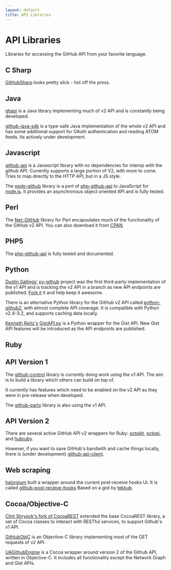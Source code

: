 ```yaml
---
layout: default
title: API Libraries
---
```


# API Libraries #

Libraries for accessing the GitHub API from your favorite language.

## C Sharp ##

[GitHubSharp][gs] looks pretty slick - hot off the press.

[gs]: http://github.com/erikzaadi/GithubSharp

## Java ##

[ghapi][ghj] is a Java library implementing much of v2 API and is
constantly being developed.

[ghj]: http://github.com/eddieringle/ghapi

[github-java-sdk][ghjsdk] is a type-safe Java implementation of the whole v2 API and has 
some additional support for OAuth authentication and reading ATOM feeds. Its actively under development.

[ghjsdk]: http://github.com/nabeelmukhtar/github-java-sdk

## Javascript ##

[github-api][ghjs] is a Javascript library with no dependencies for interop
with the github API. Currently supports a large portion of V2, with more to
come. Tries to map directly to the HTTP API, but in a JS style.

[ghjs]: http://github.com/fitzgen/github-api

The [node-github][ng] library is a port of [php-github-api][pga] to JavaScript for [node.js][node]. It provides an asynchronous object oriented API and is fully tested.

[ng]: http://github.com/ajaxorg/node-github
[node]: http://nodejs.org/

## Perl ##

The [Net::GitHub][net-perl-github] library for Perl encapsulates much
of the functionality of the GitHub v2 API.  You can also download it
from [CPAN][net-perl-cpan].

[net-perl-cpan]: http://search.cpan.org/dist/Net-GitHub/
[net-perl-github]: http://github.com/fayland/perl-net-github/tree/master


## PHP5 ##

The [php-github-api][pga] is fully tested and documented.

[pga]: http://github.com/ornicar/php-github-api

## Python ##

[Dustin Sallings'][dustin] [py-github][py-github] project was the
first third-party implementation of the v1 API and is tracking the v2
API in a branch as new API endpoints are published. [Fork
it][py-github] it and help keep it awesome.

There is an alternative Python library for the GitHub v2 API called
[python-github2][python-github2], with almost complete API coverage.
It is compatible with Python v2.4-3.2, and supports caching data
locally.

[Kenneth Reitz's][kennethreitz] [GistAPI.py][gistapi] is a Python wrapper for the Gist API. New Gist API features will be introduced as the API endpoints are published.

[dustin]: http://github.com/dustin
[kennethreitz]: http://github.com/kennethreitz
[py-github]: http://github.com/dustin/py-github
[python-github2]: http://github.com/ask/python-github2
[gistapi]: http://github.com/kennethreitz/gistapi.py

## Ruby ##

## API Version 1 ##

The [github-control][github-control] library is currently doing work
using the v1 API. The aim is to build a library which others can build
on top of.

It currently has features which need to be enabled on the v2 API as
they were in pre-release when developed.

The [github-party][gh-party] library is also using the v1 API.

[github-control]: http://github.com/halorgium/github-control
[gh-party]: http://github.com/technicalpickles/github-party

## API Version 2 ##

There are several active GitHub API v2 wrappers for Ruby: [octokit][ok], 
[octopi][octopi], and [hubruby][hubruby].

However, if you want to save GitHub's bandwith and cache things locally, there is (under development) [github-api-client].

[octopi]: http://github.com/fcoury/octopi/
[ok]: http://github.com/pengwynn/octokit
[hubruby]: http://github.com/diogenes/hubruby
[github-api-client]: http://github.com/okonski/github-api-client

## Web scraping ##

[halorgium][halorgium] built a wrapper around the current post-receive hooks UI.
It is called [github-post-receive-hooks][github-post-receive-hooks]
Based on a gist by [tekkub][tekkub].

[halorgium]: http://github.com/halorgium
[tekkub]: http://github.com/tekkub
[github-post-receive-hooks]: http://github.com/halorgium/github-post-receive-hooks


## Cocoa/Objective-C ##

[Clint Shryock's fork of CocoaREST][CocoaREST] extended the base CocoaREST library, a set of Cocoa classes to interact with RESTful services, to support Github's v1 API.

[GitHubObjC][GitHubObjC] is an Objective-C library implementing most of the GET requests of v2 API.

[UAGithubEngine][UAGithubEngine] is a Cocoa wrapper around version 2 of the Github API, written in Objective-C. It includes all functionality except the Network Graph and Gist APIs.

[CocoaREST]: http://github.com/ctshryock/CocoaREST
[GitHubObjC]: http://github.com/ernstsson/GitHubObjC
[UAGithubEngine]: http://github.com/owainhunt/UAGithubEngine
